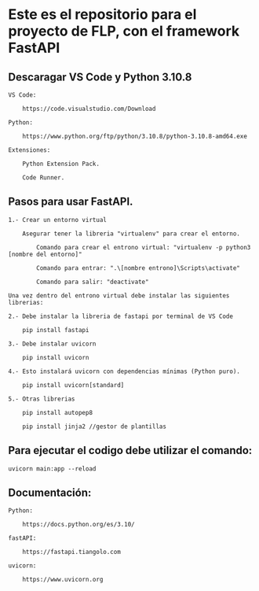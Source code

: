 # Este es el repositorio para el proyecto de FLP, con el framework FastAPI

## Descaragar VS Code y Python 3.10.8
    
    VS Code:

        https://code.visualstudio.com/Download

    Python:

        https://www.python.org/ftp/python/3.10.8/python-3.10.8-amd64.exe

    Extensiones:

        Python Extension Pack.

        Code Runner.

## Pasos para usar FastAPI.

    1.- Crear un entorno virtual

        Asegurar tener la libreria "virtualenv" para crear el entorno.

            Comando para crear el entrono virtual: "virtualenv -p python3 [nombre del entorno]"

            Comando para entrar: ".\[nombre entrono]\Scripts\activate"

            Comando para salir: "deactivate"

    Una vez dentro del entrono virtual debe instalar las siguientes librerias:

    2.- Debe instalar la libreria de fastapi por terminal de VS Code

        pip install fastapi

    3.- Debe instalar uvicorn

        pip install uvicorn

    4.- Esto instalará uvicorn con dependencias mínimas (Python puro).

        pip install uvicorn[standard] 

    5.- Otras librerias 

        pip install autopep8

        pip install jinja2 //gestor de plantillas

## Para ejecutar el codigo debe utilizar el comando:

    uvicorn main:app --reload

## Documentación:

    Python: 

        https://docs.python.org/es/3.10/

    fastAPI:

        https://fastapi.tiangolo.com

    uvicorn:

        https://www.uvicorn.org